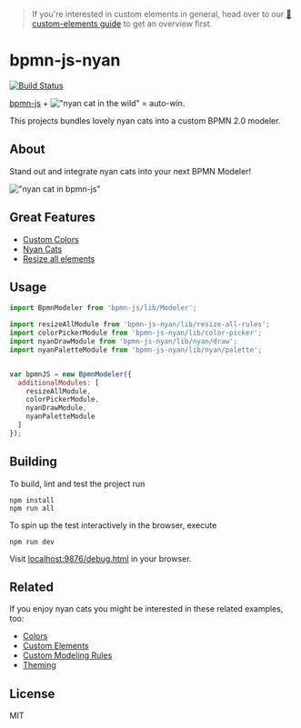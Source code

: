 > If you're interested in custom elements in general, head over to our [:notebook: custom-elements guide](https://github.com/bpmn-io/bpmn-js-examples/tree/master/custom-elements) to get an overview first.


# bpmn-js-nyan

[![Build Status](https://travis-ci.org/bpmn-io/bpmn-js-nyan.svg?branch=master)](https://travis-ci.org/bpmn-io/bpmn-js-nyan)

[bpmn-js](https://github.com/bpmn-io/bpmn-js) + !["nyan cat in the wild"](./docs/cat.gif) = auto-win.

This projects bundles lovely nyan cats into a custom BPMN 2.0 modeler.


## About

Stand out and integrate nyan cats into your next BPMN Modeler!

!["nyan cat in bpmn-js"](./docs/screencast.gif)


## Great Features

* [Custom Colors](./lib/color-picker)
* [Nyan Cats](./lib/nyan)
* [Resize all elements](./lib/resize-all-rules)


## Usage

```javascript
import BpmnModeler from 'bpmn-js/lib/Modeler';

import resizeAllModule from 'bpmn-js-nyan/lib/resize-all-rules';
import colorPickerModule from 'bpmn-js-nyan/lib/color-picker';
import nyanDrawModule from 'bpmn-js-nyan/lib/nyan/draw';
import nyanPaletteModule from 'bpmn-js-nyan/lib/nyan/palette';


var bpmnJS = new BpmnModeler({
  additionalModules: [
    resizeAllModule,
    colorPickerModule,
    nyanDrawModule,
    nyanPaletteModule
  ]
});
```


## Building

To build, lint and test the project run

```
npm install
npm run all
```

To spin up the test interactively in the browser, execute

```
npm run dev
```

Visit [localhost:9876/debug.html](http://localhost:9876/debug.html) in your browser.


## Related

If you enjoy nyan cats you might be interested in these related examples, too:

* [Colors](https://github.com/bpmn-io/bpmn-js-examples/tree/master/colors)
* [Custom Elements](https://github.com/bpmn-io/bpmn-js-examples/tree/master/custom-elements)
* [Custom Modeling Rules](https://github.com/bpmn-io/bpmn-js-examples/tree/master/custom-modeling-rules)
* [Theming](https://github.com/bpmn-io/bpmn-js-examples/tree/master/theming)


## License

MIT
